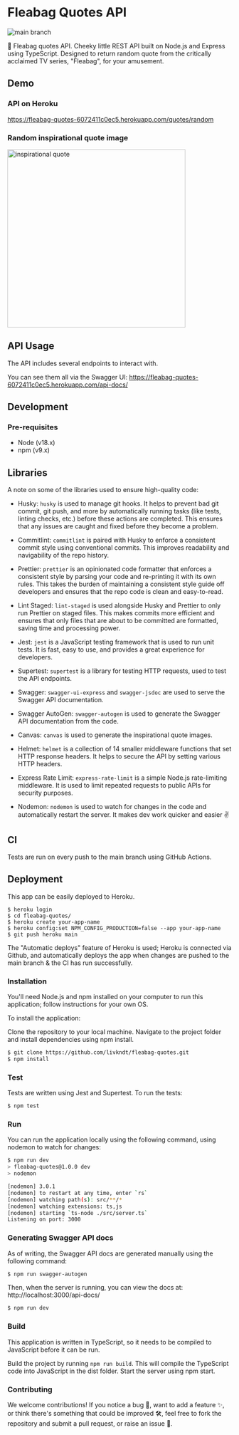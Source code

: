 # Fleabag Quotes API

![main branch](https://github.com/livkndt/fleabag-quotes/actions/workflows/nodejs.yml/badge.svg)

💬 Fleabag quotes API. Cheeky little REST API built on Node.js and Express using TypeScript.
Designed to return random quote from the critically acclaimed TV series, "Fleabag", for your amusement.

## Demo

### API on Heroku

https://fleabag-quotes-6072411c0ec5.herokuapp.com/quotes/random

### Random inspirational quote image

<img src="https://fleabag-quotes-6072411c0ec5.herokuapp.com/quotes/random/inspirational"
alt="inspirational quote" width="400" />

## API Usage

The API includes several endpoints to interact with.

You can see them all via the Swagger UI: https://fleabag-quotes-6072411c0ec5.herokuapp.com/api-docs/

## Development

### Pre-requisites

- Node (v18.x)
- npm (v9.x)

## Libraries

A note on some of the libraries used to ensure high-quality code:

- Husky: `husky` is used to manage git hooks. It helps to prevent bad git commit, git push, and more by automatically
  running tasks (like tests, linting checks, etc.) before these actions are completed. This ensures that any issues are
  caught and fixed before they become a problem.

- Commitlint: `commitlint` is paired with Husky to enforce a consistent commit style using conventional commits.
  This improves readability and navigability of the repo history.

- Prettier: `prettier` is an opinionated code formatter that enforces a consistent style by parsing your code and
  re-printing it with its own rules. This takes the burden of maintaining a consistent style guide off developers and
  ensures that the repo code is clean and easy-to-read.

- Lint Staged: `lint-staged` is used alongside Husky and Prettier to only run Prettier on staged files. This makes
  commits more efficient and ensures that only files that are about to be committed are formatted, saving time and
  processing power.

- Jest: `jest` is a JavaScript testing framework that is used to run unit tests. It is fast, easy to use, and
  provides a great experience for developers.

- Supertest: `supertest` is a library for testing HTTP requests, used to test the API endpoints.

- Swagger: `swagger-ui-express` and `swagger-jsdoc` are used to serve the Swagger API documentation.

- Swagger AutoGen: `swagger-autogen` is used to generate the Swagger API documentation from the code.

- Canvas: `canvas` is used to generate the inspirational quote images.

- Helmet: `helmet` is a collection of 14 smaller middleware functions that set HTTP response headers. It helps to
  secure the API by setting various HTTP headers.

- Express Rate Limit: `express-rate-limit` is a simple Node.js rate-limiting middleware. It is used to limit
  repeated requests to public APIs for security purposes.

- Nodemon: `nodemon` is used to watch for changes in the code and automatically restart the server. It makes dev work
  quicker and easier ✌️

## CI

Tests are run on every push to the main branch using GitHub Actions.

## Deployment

This app can be easily deployed to Heroku.

```shell
$ heroku login
$ cd fleabag-quotes/
$ heroku create your-app-name
$ heroku config:set NPM_CONFIG_PRODUCTION=false --app your-app-name
$ git push heroku main
```

The "Automatic deploys" feature of Heroku is used; Heroku is connected via Github, and automatically deploys the app
when changes are pushed to the main branch & the CI has run successfully.

### Installation

You'll need Node.js and npm installed on your computer to run this application; follow instructions for your own OS.

To install the application:

Clone the repository to your local machine.
Navigate to the project folder and install dependencies using npm install.

```bash
$ git clone https://github.com/livkndt/fleabag-quotes.git
$ npm install
```

### Test

Tests are written using Jest and Supertest. To run the tests:

```bash
$ npm test
```

### Run

You can run the application locally using the following command, using nodemon to watch for changes:

```bash
$ npm run dev
> fleabag-quotes@1.0.0 dev
> nodemon

[nodemon] 3.0.1
[nodemon] to restart at any time, enter `rs`
[nodemon] watching path(s): src/**/*
[nodemon] watching extensions: ts,js
[nodemon] starting `ts-node ./src/server.ts`
Listening on port: 3000
```

### Generating Swagger API docs

As of writing, the Swagger API docs are generated manually using the following command:

```bash
$ npm run swagger-autogen
```

Then, when the server is running, you can view the docs at: http://localhost:3000/api-docs/

```bash
$ npm run dev
```

### Build

This application is written in TypeScript, so it needs to be compiled to JavaScript before it can be run.

Build the project by running `npm run build`. This will compile the TypeScript code into JavaScript in the dist folder.
Start the server using npm start.

### Contributing

We welcome contributions! If you notice a bug 🐞, want to add a feature ✨, or think there's something that could be
improved 🛠️, feel free to fork the repository and submit a pull request, or raise an issue 🤚.
